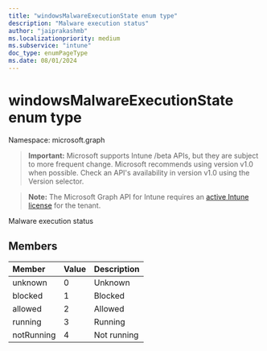 ```yaml
---
title: "windowsMalwareExecutionState enum type"
description: "Malware execution status"
author: "jaiprakashmb"
ms.localizationpriority: medium
ms.subservice: "intune"
doc_type: enumPageType
ms.date: 08/01/2024
---
```


# windowsMalwareExecutionState enum type

Namespace: microsoft.graph

> **Important:** Microsoft supports Intune /beta APIs, but they are subject to more frequent change. Microsoft recommends using version v1.0 when possible. Check an API's availability in version v1.0 using the Version selector.

> **Note:** The Microsoft Graph API for Intune requires an [active Intune license](https://go.microsoft.com/fwlink/?linkid=839381) for the tenant.

Malware execution status

## Members
|Member|Value|Description|
|:---|:---|:---|
|unknown|0|Unknown|
|blocked|1|Blocked|
|allowed|2|Allowed|
|running|3|Running|
|notRunning|4|Not running|